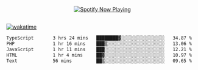 

<p align="center">
  <a href="https://open.spotify.com/user/31ljmyymhthokwewwcd6dsdmvprm" target="_blank"><img src="https://novatorem-psi-rosy.vercel.app/api/spotify" alt="Spotify Now Playing"/></a>
</p>

##

[![wakatime](https://wakatime.com/badge/user/87646243-158a-4241-a3cb-668e1fa2dbb8.svg)](https://wakatime.com/@87646243-158a-4241-a3cb-668e1fa2dbb8)
<!--START_SECTION:waka-->

```txt
TypeScript       3 hrs 24 mins   ████████▓░░░░░░░░░░░░░░░░   34.87 %
PHP              1 hr 16 mins    ███▒░░░░░░░░░░░░░░░░░░░░░   13.06 %
JavaScript       1 hr 11 mins    ███░░░░░░░░░░░░░░░░░░░░░░   12.21 %
HTML             1 hr 4 mins     ██▓░░░░░░░░░░░░░░░░░░░░░░   10.97 %
Text             56 mins         ██▒░░░░░░░░░░░░░░░░░░░░░░   09.65 %
```

<!--END_SECTION:waka-->
